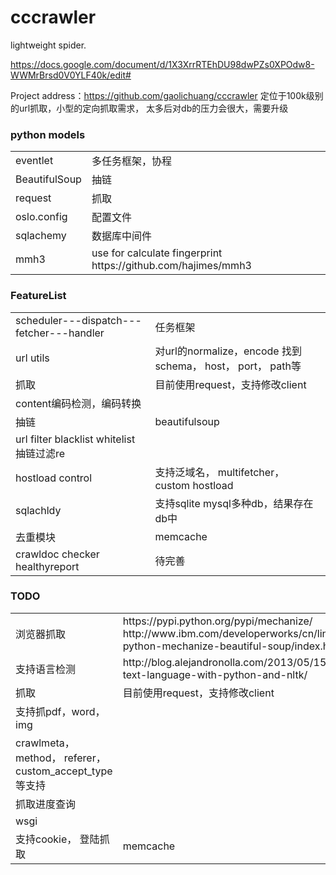 cccrawler
=========
lightweight spider.  

https://docs.google.com/document/d/1X3XrrRTEhDU98dwPZs0XPOdw8-WWMrBrsd0V0YLF40k/edit#

Project address：https://github.com/gaolichuang/cccrawler
定位于100k级别的url抓取，小型的定向抓取需求， 太多后对db的压力会很大，需要升级

### python models

<table>
    <tr>    <td>eventlet</td><td>多任务框架，协程</td></tr>
    <tr>    <td>BeautifulSoup</td><td>抽链</td></tr>
    <tr>    <td>request</td><td>抓取</td></tr>
    <tr>    <td>oslo.config</td><td>配置文件</td></tr>
    <tr>    <td>sqlachemy</td><td>数据库中间件</td></tr>
    <tr>    <td>mmh3</td><td>use for calculate fingerprint https://github.com/hajimes/mmh3</td></tr>
</table>


### FeatureList

<table>
    <tr>    <td>scheduler---dispatch---fetcher---handler</td><td>任务框架</td></tr>
    <tr>    <td>url utils</td><td>对url的normalize，encode 找到schema， host， port， path等</td></tr>
    <tr>    <td>抓取</td><td>目前使用request，支持修改client</td></tr>
    <tr>    <td>content编码检测，编码转换</td><td></td></tr>
    <tr>    <td>抽链</td><td>beautifulsoup</td></tr>
    <tr>    <td>url filter blacklist whitelist 抽链过滤re</td><td></td></tr>
    <tr>    <td>hostload control</td><td>支持泛域名， multifetcher， custom hostload</td></tr>
    <tr>    <td>sqlachldy</td><td>支持sqlite mysql多种db，结果存在db中</td></tr>
    <tr>    <td>去重模块</td><td>memcache</td></tr>
    <tr>    <td>crawldoc checker healthyreport</td><td>待完善</td></tr>
</table>

### TODO

<table>
    <tr>    <td>浏览器抓取</td><td>https://pypi.python.org/pypi/mechanize/<br>http://www.ibm.com/developerworks/cn/linux/l-python-mechanize-beautiful-soup/index.html</td></tr>
    <tr>    <td>支持语言检测</td><td>http://blog.alejandronolla.com/2013/05/15/detecting-text-language-with-python-and-nltk/</td></tr>
    <tr>    <td>抓取</td><td>目前使用request，支持修改client</td></tr>
    <tr>    <td>支持抓pdf，word， img</td><td></td></tr>
    <tr>    <td>crawlmeta， method， referer，custom_accept_type等支持</td><td></td></tr>
    <tr>    <td>抓取进度查询</td><td></td></tr>
    <tr>    <td>wsgi</td><td></td></tr>
    <tr>    <td>支持cookie， 登陆抓取</td><td>memcache</td></tr>
</table>



